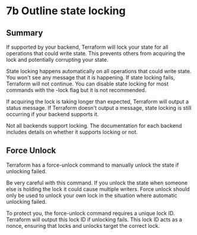# 7b Outline state locking

## Summary

If supported by your backend, Terraform will lock your state for all operations that could write state. This prevents others from acquiring the lock and potentially corrupting your state.

State locking happens automatically on all operations that could write state. You won't see any message that it is happening. If state locking fails, Terraform will not continue. You can disable state locking for most commands with the -lock flag but it is not recommended.

If acquiring the lock is taking longer than expected, Terraform will output a status message. If Terraform doesn't output a message, state locking is still occurring if your backend supports it.

Not all backends support locking. The documentation for each backend includes details on whether it supports locking or not.

## Force Unlock

Terraform has a force-unlock command to manually unlock the state if unlocking failed.

Be very careful with this command. If you unlock the state when someone else is holding the lock it could cause multiple writers. Force unlock should only be used to unlock your own lock in the situation where automatic unlocking failed.

To protect you, the force-unlock command requires a unique lock ID. Terraform will output this lock ID if unlocking fails. This lock ID acts as a nonce, ensuring that locks and unlocks target the correct lock.
